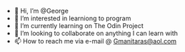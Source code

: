 - 👋 Hi, I’m @George
- 👀 I’m interested in learniong to program
- 🌱 I’m currently learning on The Odin Project
- 💞️ I’m looking to collaborate on anything I can learn with
- 📫 How to reach me via e-mail @ Gmanitaras@aol.com

<!---
Gmanitaras/Gmanitaras is a ✨ special ✨ repository because its `README.md` (this file) appears on your GitHub profile.
You can click the Preview link to take a look at your changes.
--->
